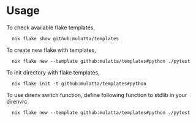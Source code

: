 # Usage

To check available flake templates,

```
  nix flake show github:mulatta/templates
```

To create new flake with templates,

```
  nix flake new --template github:mulatta/templates#python ./pytest
```

To init directory with flake templates,

```
  nix flake init -t github:mulatta/templates#python
```

To use direnv switch function, define following function to stdlib in your direnvrc

```
  nix flake new --template github:mulatta/templates#python ./pytest
```

